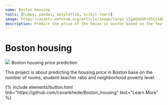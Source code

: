 ```yaml
---
name: Boston housing
tools: [numpy, pandas, matplotlib, scikit-learn]
image: https://assets.weforum.org/article/image/large_15gAQdddPzO5Cn18bJ--4zQTUHrfpVxWQbAQ6jhvTSc.jpg
description: Predict the price of the house in boston based on the features of the house and locality of the area.
---
```


# Boston housing
![](https://assets.weforum.org/article/image/large_15gAQdddPzO5Cn18bJ--4zQTUHrfpVxWQbAQ6jhvTSc.jpg)
Boston housing price prediction

This project is about predicting the housing price in Boston base on the number of rooms, student-teacher ratio and neighborhood poverty level.

<p class="text-center">
{% include elements/button.html link="https://github.com/csvankhede/Boston_housing" text="Learn More" %}
</p>
